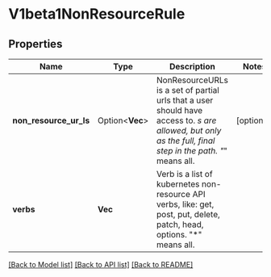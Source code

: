 # V1beta1NonResourceRule

## Properties

Name | Type | Description | Notes
------------ | ------------- | ------------- | -------------
**non_resource_ur_ls** | Option<**Vec<String>**> | NonResourceURLs is a set of partial urls that a user should have access to.  *s are allowed, but only as the full, final step in the path.  \"*\" means all. | [optional]
**verbs** | **Vec<String>** | Verb is a list of kubernetes non-resource API verbs, like: get, post, put, delete, patch, head, options.  \"*\" means all. | 

[[Back to Model list]](../README.md#documentation-for-models) [[Back to API list]](../README.md#documentation-for-api-endpoints) [[Back to README]](../README.md)


